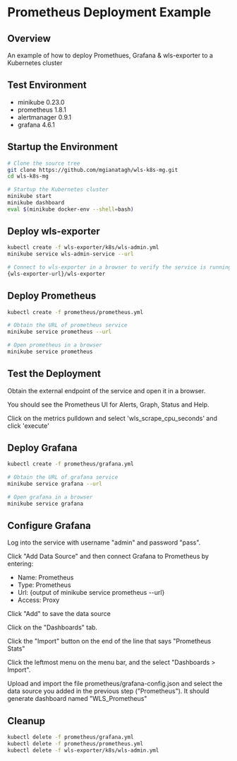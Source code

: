 # Prometheus Deployment Example

## Overview

An example of how to deploy Promethues, Grafana & wls-exporter to a Kubernetes cluster

## Test Environment

- minikube 0.23.0
- prometheus 1.8.1
- alertmanager 0.9.1
- grafana 4.6.1

## Startup the Environment
```bash
# Clone the source tree
git clone https://github.com/mgianatagh/wls-k8s-mg.git
cd wls-k8s-mg
 
# Startup the Kubernetes cluster
minikube start
minikube dashboard
eval $(minikube docker-env --shell=bash)
```
## Deploy wls-exporter
```bash
kubectl create -f wls-exporter/k8s/wls-admin.yml
minikube service wls-admin-service --url
 
# Connect to wls-exporter in a browser to verify the service is running
{wls-exporter-url}/wls-exporter
```

## Deploy Prometheus
```bash
kubectl create -f prometheus/prometheus.yml
 
# Obtain the URL of prometheus service
minikube service prometheus --url
 
# Open prometheus in a browser
minikube service prometheus
```
## Test the Deployment

Obtain the external endpoint of the service and open it in a browser.

You should see the Prometheus UI for Alerts, Graph, Status and Help.

Click on the metrics pulldown and select 'wls_scrape_cpu_seconds' and click 'execute'

## Deploy Grafana
```bash
kubectl create -f prometheus/grafana.yml
 
# Obtain the URL of grafana service
minikube service grafana --url
 
# Open grafana in a browser
minikube service grafana
```

## Configure Grafana
Log into the service with username "admin" and password "pass".

Click "Add Data Source" and then connect Grafana to Prometheus by entering:
- Name:   Prometheus
- Type:   Prometheus
- Url:    {output of minikube service prometheus --url}
- Access: Proxy

Click "Add" to save the data source

Click on the "Dashboards" tab.  

Click the "Import" button on the end of the line that says "Prometheus Stats"

Click the leftmost menu on the menu bar, and the select "Dashboards > Import".

Upload and import the file prometheus/grafana-config.json and select the data source you added in the previous step ("Prometheus"). It should generate dashboard named "WLS_Prometheus"


## Cleanup

```bash
kubectl delete -f prometheus/grafana.yml
kubectl delete -f prometheus/prometheus.yml
kubectl delete -f wls-exporter/k8s/wls-admin.yml
```